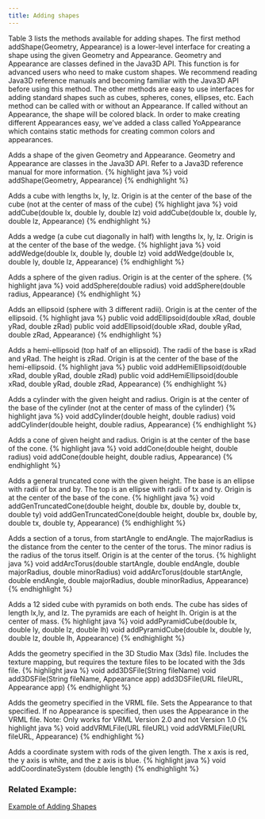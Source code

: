 ```yaml
---
title: Adding shapes
---
```


Table 3 lists the methods available for adding shapes. 
The first method addShape(Geometry, Appearance) is a lower-level interface for creating a shape using the given Geometry and Appearance.
Geometry and Appearance are classes defined in the Java3D API. This function is for advanced users who need to make custom shapes.
We recommend reading Java3D reference manuals and becoming familiar with the Java3D API before using this method. 
The other methods are easy to use interfaces for adding standard shapes such as cubes, spheres, cones, ellipses, etc.
Each method can be called with or without an Appearance. If called without an Appearance, the shape will be colored black. 
In order to make creating different Appearances easy, we've added a class called YoAppearance which contains static methods for creating common colors and appearances.

Adds a shape of the given Geometry and Appearance. Geometry and Appearance are classes in the Java3D API. Refer to a Java3D reference manual for more information.
{% highlight java %}
void addShape(Geometry, Appearance)
{% endhighlight %}

Adds a cube with lengths lx, ly, lz. Origin is at the center of the base of the cube (not at the center of mass of the cube)
{% highlight java %}
void addCube(double lx, double ly, double lz) 
void addCube(double lx, double ly, double lz, Appearance)
{% endhighlight %}

Adds a wedge (a cube cut diagonally in half) with lengths lx, ly, lz. Origin is at the center of the base of the wedge.
{% highlight java %}
void addWedge(double lx, double ly, double lz) 
void addWedge(double lx, double ly, double lz, Appearance)
{% endhighlight %}

Adds a sphere of the given radius. Origin is at the center of the sphere.
{% highlight java %}
void addSphere(double radius)
void addSphere(double radius, Appearance)
{% endhighlight %}

Adds an ellipsoid (sphere with 3 different radii). Origin is at the center of the ellipsoid.
{% highlight java %}
public void addEllipsoid(double xRad, double yRad, double zRad) 
public void addEllipsoid(double xRad, double yRad, double zRad, Appearance)
{% endhighlight %}

Adds a hemi-ellipsoid (top half of an ellipsoid). The radii of the base is xRad and yRad. The height is zRad. Origin is at the center of the base of the hemi-ellipsoid.
{% highlight java %}
public void addHemiEllipsoid(double xRad, 
double yRad, double zRad) 
public void addHemiEllipsoid(double xRad, double yRad, double zRad, Appearance)
{% endhighlight %}

Adds a cylinder with the given height and radius. Origin is at the center of the base of the cylinder (not at the center of mass of the cylinder)
{% highlight java %}
void addCylinder(double height, double radius) 
void addCylinder(double height, double radius, Appearance)
{% endhighlight %}

Adds a cone of given height and radius. Origin is at the center of the base of the cone.
{% highlight java %}
void addCone(double height, double radius) 
void addCone(double height, double radius, Appearance)
{% endhighlight %}

Adds a general truncated cone with the given height. The base is an ellipse with radii of bx and by. The top is an ellipse with radii of tx and ty. Origin is at the center of the base of the cone.
{% highlight java %}
void addGenTruncatedCone(double height, double bx, double by, double tx, double ty) 
void addGenTruncatedCone(double height, double bx, double by, double tx, double ty, Appearance)
{% endhighlight %}

Adds a section of a torus, from startAngle to endAngle. The majorRadius is the distance from the center to the center of the torus. The minor radius is the radius of the torus itself. Origin is at the center of the torus.
{% highlight java %}
void addArcTorus(double startAngle, double endAngle, double majorRadius, double minorRadius) 
void addArcTorus(double startAngle, double endAngle, double majorRadius, double minorRadius, Appearance)
{% endhighlight %}

Adds a 12 sided cube with pyramids on both ends. The cube has sides of length lx,ly, and lz. The pyramids are each of height lh. Origin is at the center of mass.
{% highlight java %}
void addPyramidCube(double lx, double ly, double lz, double lh) 
void addPyramidCube(double lx, double ly, double lz, double lh, Appearance)
{% endhighlight %}

Adds the geometry specified in the 3D Studio Max (3ds) file. Includes the texture mapping, but requires the texture files to be located with the 3ds file.
{% highlight java %}
void add3DSFile(String fileName) 
void add3DSFile(String fileName, Appearance app) 
add3DSFile(URL fileURL, Appearance app)
{% endhighlight %}

Adds the geometry specified in the VRML file. Sets the Appearance to that specified. If no Appearance is specified, then uses the Appearance in the VRML file. Note: Only works for VRML Version 2.0 and not Version 1.0
{% highlight java %}
void addVRMLFile(URL fileURL) 
void addVRMLFile(URL fileURL, Appearance)
{% endhighlight %}

Adds a coordinate system with rods of the given length. The x axis is red, the y axis is white, and the z axis is blue.
{% highlight java %}
void addCoordinateSystem (double length)
{% endhighlight %}

### Related Example:
[Example of Adding Shapes]

[Example of Adding Shapes]: /documentation/20-scs/01-api/10-Link-and-graphics3D-object-API